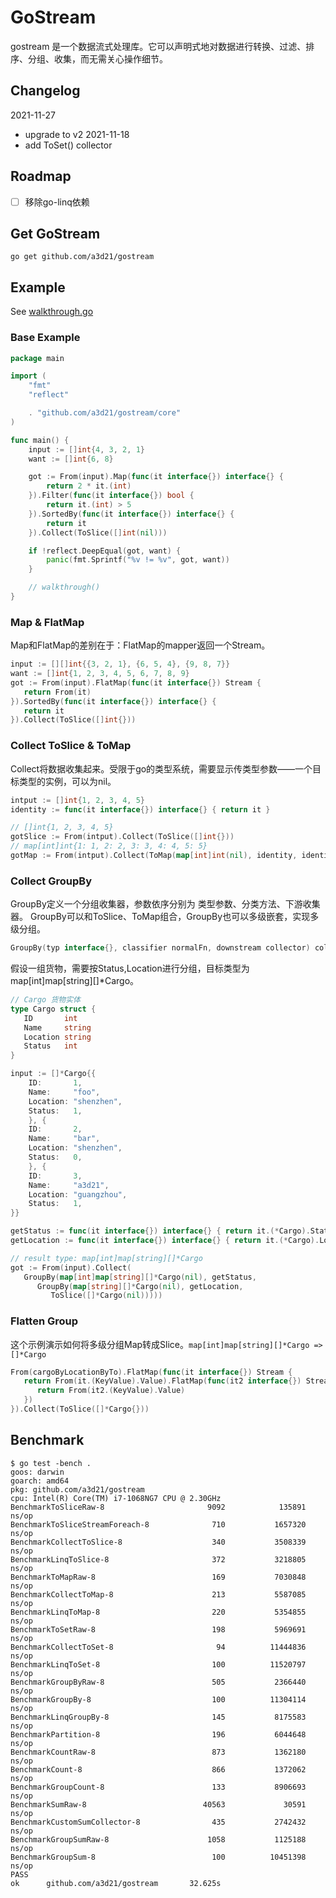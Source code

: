 # GoStream

gostream 是一个数据流式处理库。它可以声明式地对数据进行转换、过滤、排序、分组、收集，而无需关心操作细节。

## Changelog
2021-11-27
- upgrade to v2
2021-11-18
- add ToSet() collector

## Roadmap
- [ ] 移除go-linq依赖

## Get GoStream

```
go get github.com/a3d21/gostream
```

## Example

See [walkthrough.go](./example/walkthrough.go)

### Base Example

```go
package main

import (
	"fmt"
	"reflect"

	. "github.com/a3d21/gostream/core"
)

func main() {
	input := []int{4, 3, 2, 1}
	want := []int{6, 8}

	got := From(input).Map(func(it interface{}) interface{} {
		return 2 * it.(int)
	}).Filter(func(it interface{}) bool {
		return it.(int) > 5
	}).SortedBy(func(it interface{}) interface{} {
		return it
	}).Collect(ToSlice([]int(nil)))

	if !reflect.DeepEqual(got, want) {
		panic(fmt.Sprintf("%v != %v", got, want))
	}

	// walkthrough()
}
```


### Map & FlatMap

Map和FlatMap的差别在于：FlatMap的mapper返回一个Stream。

```go
input := [][]int{{3, 2, 1}, {6, 5, 4}, {9, 8, 7}}
want := []int{1, 2, 3, 4, 5, 6, 7, 8, 9}
got := From(input).FlatMap(func(it interface{}) Stream {
   return From(it)
}).SortedBy(func(it interface{}) interface{} {
   return it
}).Collect(ToSlice([]int{}))
```

### Collect ToSlice & ToMap

Collect将数据收集起来。受限于go的类型系统，需要显示传类型参数——一个目标类型的实例，可以为nil。

```go
intput := []int{1, 2, 3, 4, 5}
identity := func(it interface{}) interface{} { return it }

// []int{1, 2, 3, 4, 5}
gotSlice := From(intput).Collect(ToSlice([]int{}))
// map[int]int{1: 1, 2: 2, 3: 3, 4: 4, 5: 5}
gotMap := From(intput).Collect(ToMap(map[int]int(nil), identity, identity))
```

### Collect GroupBy
GroupBy定义一个分组收集器，参数依序分别为 类型参数、分类方法、下游收集器。
GroupBy可以和ToSlice、ToMap组合，GroupBy也可以多级嵌套，实现多级分组。
```go
GroupBy(typ interface{}, classifier normalFn, downstream collector) collector
```

假设一组货物，需要按Status,Location进行分组，目标类型为 map[int]map[string][]*Cargo。

```go
// Cargo 货物实体
type Cargo struct {
   ID       int
   Name     string
   Location string
   Status   int
}

input := []*Cargo{{
    ID:       1,
    Name:     "foo",
    Location: "shenzhen",
    Status:   1,
    }, {
    ID:       2,
    Name:     "bar",
    Location: "shenzhen",
    Status:   0,
    }, {
    ID:       3,
    Name:     "a3d21",
    Location: "guangzhou",
    Status:   1,
}}

```

```go
getStatus := func(it interface{}) interface{} { return it.(*Cargo).Status }
getLocation := func(it interface{}) interface{} { return it.(*Cargo).Location }

// result type: map[int]map[string][]*Cargo
got := From(input).Collect(
   GroupBy(map[int]map[string][]*Cargo(nil), getStatus,
      GroupBy(map[string][]*Cargo(nil), getLocation,
         ToSlice([]*Cargo(nil)))))
```

### Flatten Group

这个示例演示如何将多级分组Map转成Slice。`map[int]map[string][]*Cargo => []*Cargo`

```go
From(cargoByLocationByTo).FlatMap(func(it interface{}) Stream {
   return From(it.(KeyValue).Value).FlatMap(func(it2 interface{}) Stream {
      return From(it2.(KeyValue).Value)
   })
}).Collect(ToSlice([]*Cargo{}))
```


## Benchmark
```
$ go test -bench .
goos: darwin
goarch: amd64
pkg: github.com/a3d21/gostream
cpu: Intel(R) Core(TM) i7-1068NG7 CPU @ 2.30GHz
BenchmarkToSliceRaw-8                       9092            135891 ns/op
BenchmarkToSliceStreamForeach-8              710           1657320 ns/op
BenchmarkCollectToSlice-8                    340           3508339 ns/op
BenchmarkLinqToSlice-8                       372           3218805 ns/op
BenchmarkToMapRaw-8                          169           7030848 ns/op
BenchmarkCollectToMap-8                      213           5587085 ns/op
BenchmarkLinqToMap-8                         220           5354855 ns/op
BenchmarkToSetRaw-8                          198           5969691 ns/op
BenchmarkCollectToSet-8                       94          11444836 ns/op
BenchmarkLinqToSet-8                         100          11520797 ns/op
BenchmarkGroupByRaw-8                        505           2366440 ns/op
BenchmarkGroupBy-8                           100          11304114 ns/op
BenchmarkLinqGroupBy-8                       145           8175583 ns/op
BenchmarkPartition-8                         196           6044648 ns/op
BenchmarkCountRaw-8                          873           1362180 ns/op
BenchmarkCount-8                             866           1372062 ns/op
BenchmarkGroupCount-8                        133           8906693 ns/op
BenchmarkSumRaw-8                          40563             30591 ns/op
BenchmarkCustomSumCollector-8                435           2742432 ns/op
BenchmarkGroupSumRaw-8                      1058           1125188 ns/op
BenchmarkGroupSum-8                          100          10451398 ns/op
PASS
ok      github.com/a3d21/gostream       32.625s
```
